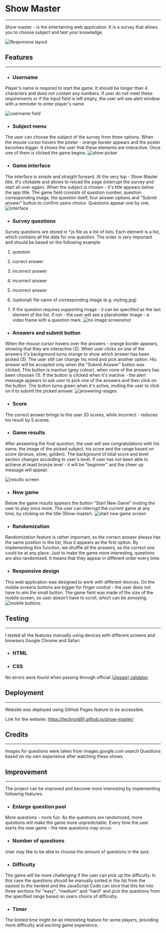 
# Show Master
<hr>
Show master - is the entertaining web application. It is a survey that allows you to choose subject and test your knowledge.

![Responsive layout](https://i.ibb.co/tJ9HvW4/2023-08-28-20-04-10.png)

## Features
<hr>

- ### Username
Player's name is required to start the game. It should be longer than 4 characters and does not contain any numbers. 
If user do not meet these requirements or if the input field is left empty, the user will see alert window with a reminder to enter player's name. 

![username field](https://i.ibb.co/5KNhWSF/2023-08-28-20-06-51.png)
- ### Subject menu
The user can choose the subject of the survey from three options. When the mouse cursor hovers the poster - orange border
appears and the poster becomes bigger. It shows the user that these elements are interactive. Once one of them is clicked
the game begins.
![show picker](https://i.ibb.co/xgZbjBV/2023-08-28-20-08-28.png)

- ### Game interface
The interface is simple and straight forward. At the very top - Show Master title. It's clickable and allows to reload
the page (interrupt the survey and start all over again). When the subject is chosen - it's title appears below the
app title. The game field consists of question number, question corresponding image, the question itself, four answer
options and "Submit answer" button to confirm users choice. Questions appear one by one.
![interface](https://i.ibb.co/W2v9L1F/2023-08-28-20-09-45.png)
- ### Survey questions
Survey questions are stored in *.js file as a list of lists. Each element is a list, which contains all the data for one question.
The order is very important and should be based on the following example:
1) question
2) correct answer
3) incorrect answer
4) incorrect answer
5) incorrect answer
6) (optional) file name of corresponding image (e.g. myImg.jpg)

7) If the question requires supporting image - it can be specified as the last element of the list. If not - the user will
see a placeholder image - a video frame with a question mark.
![no image screenshot](https://i.ibb.co/jfydWxC/2023-08-28-20-11-36.png)

- ### Answers and submit button
When the mouse cursor hovers over the answers - orange border appears, showing that they are interactive (2). When user clicks 
on one of the answers it's background turns orange to show which answer has been picked (3). The user still can change his mind 
and pick another option. His answer will be accepted only when the "Submit Answer" button was clicked. This button is
inactive (grey colour), when none of the answers has been choosen (1). If the button is clicked when it's inactive - the
alert message appears to ask user to pick one of the answers and then click on the button. The button turns green when
it's active, inviting the user to click on it to submit the picked answer.
![answering-stages](https://i.ibb.co/42Y7Cj1/answers-screens.jpg)

- ### Score
The correct answer brings to the user 20 scores, while incorrect - reduces his result by 5 scores.

- ### Game results
After answering the final question, the user will see congratulations with his name, the image of the picked subject,
his score and the range based on score (bronze, silver, golden). The background of total score and level section changes
according to user's level. If user has not been able to achieve at least bronze level - it will be "beginner" and the
cheer up message will appear.

![results screen](https://i.ibb.co/NjV53mN/2023-08-28-20-49-45.png)

- ### New game
Below the game results appears the button "Start New Game" inviting the user to play once more. The user can interrupt
the current game at any time, by clicking on the title (Show master).
![start new game screen](https://i.ibb.co/ZGcy4F2/2023-08-28-20-49-52.png)

- ### Randomization
Randomization feature is rather important, as the correct answer always has the same position in the list, thus it
appears as the first option. By implementing this function, we shuffle all the answers, so the correct one could be at
any place. Just to make the game more interesting, questions are also randomised. It means that they appear in different
order every time.

- ### Responsive design
This web application was designed to work with different devices. On the mobile screens buttons are bigger for finger
control - the user does not have to aim the small button. The game field was made of the size of the mobile screen, so
user doesn't have to scroll, which can be annoying.
![mobile buttons](https://i.ibb.co/WD3Pc83/2023-08-28-20-52-23.jpg)
## Testing
<hr>
I tested all the features manually using devices with different screens and browsers Google Chrome and Safari.

- ### HTML


- ### CSS

No errors were found when passing through official [(Jigsaw) validator](https://jigsaw.w3.org/css-validator/validator?uri=https%3A%2F%2Ftechnoid91.github.io%2Fshow-master%2F&profile=css3svg&usermedium=all&warning=1&vextwarning=&lang=ru
).

## Deployment
<hr>
Website was deployed using GitHub Pages feature to be accessible.

Link for the website: https://technoid91.github.io/show-master/

## Credits
<hr>

Images for questions were taken from images.google.com search
Questions based on my own experience after watching these shows.

## Improvement
<hr>
The project can be improved and become more interesting by implementing following features:

- ### Enlarge question pool

More questions - more fun. As the questions are randomized, more questions will make the game more unpredictable. Every
time the user starts the new game - the new questions may occur.

- ### Number of questions

User may like to be able to choose the amount of questions in the quiz.

- ### Difficulty

The game will be more challenging if the user can pick up the difficulty. In this case the questions should be manually
sorted in the list from the easiest to the hardest and the JavaScript Code can slice that this list into three sections
for "easy", "medium" and "hard" and pick the questions from the specified range based on users choice of difficulty. 

- ### Timer
The limited time might be an interesting feature for some players, providing more difficulty and exciting
game experience.

